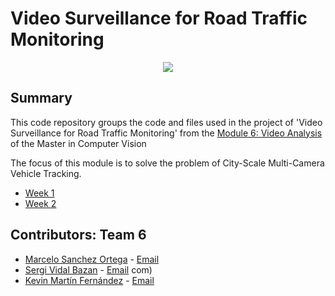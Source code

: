 # Video Surveillance for Road Traffic Monitoring



<div style="text-align:center"><img src="data/reid_gif.gif" /></div>

## Summary
This  code repository groups the code and files used in the project of 'Video Surveillance for Road Traffic Monitoring' from the [Module 6: Video Analysis](https://pagines.uab.cat/mcv/content/m6-video-analysis) of the Master in Computer Vision 

The focus of this module is to solve the problem of City-Scale Multi-Camera Vehicle Tracking.




* [Week 1](Week1/README.md)
* [Week 2](Week2/README.md)



## Contributors: Team 6
- [Marcelo Sanchez Ortega](https://github.com/Marcelo5444) - [Email](marcelosanchezortega@gmail.com)
- [Sergi Vidal Bazan](https://github.com/servidal) - [Email](servidal95@gmail.com)
com)
- [Kevin Martín Fernández](https://github.com/kevinmf94) - [Email](kevinmf94@gmail.com)
